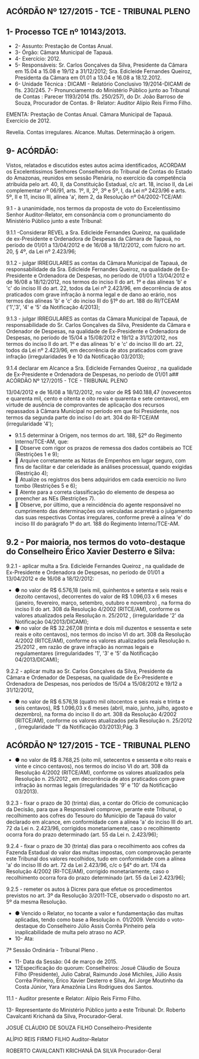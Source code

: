 
## ACÓRDÃO Nº 127/2015 - TCE - TRIBUNAL PLENO

## 1- Processo TCE nº 10143/2013.

- 2- Assunto: Prestação de Contas Anual.
- 3- Órgão: Câmara Municipal de Tapauá.
- 4- Exercício: 2012.
- 5-  Responsáveis: Sr.  Carlos  Gonçalves  da  Silva,  Presidente  da  Câmara  em  15.04  a 15.08 e 19/12 a 31/12/2012; Sra. Edicleide Fernandes Queiroz, Presidenta da Câmara em 01.01 a 13.04 e 16.08 a 18.12.2012.
- 6- Unidade Técnica : DICAMI - Relatório Conclusivo 19/2014-DICAMI de fls. 230/245. 7-  Pronunciamento  do  Ministério  Público  junto  ao  Tribunal  de  Contas : Parecer 1193/2014 (fls. 250/257), do Dr. João Barroso de Souza, Procurador de Contas. 8- Relator: Auditor Alípio Reis Firmo Filho.

EMENTA: Prestação de Contas Anual. Câmara Municipal de Tapauá. Exercício de 2012.

Revelia.  Contas  irregulares.  Alcance.  Multas. Determinação à origem.

## 9- ACÓRDÃO:

Vistos, relatados e discutidos estes autos acima identificados,  ACORDAM os Excelentíssimos  Senhores  Conselheiros  do  Tribunal  de  Contas  do  Estado  do Amazonas, reunidos em sessão Plenária, no exercício da competência atribuída pelo art. 40, II, da Constituição Estadual, c/c art. 18, inciso II, da Lei complementar nº 06/91, arts. 1º,  II,  2º,  3º  e  5º,  I,  da  Lei  nº  2423/96  e  arts.  5º,  II  e  11,  inciso  III,  alínea  'a',  item  2,  da Resolução nº 04/2002-TCE/AM:

9.1 - à unanimidade, nos termos da proposta de voto do Excelentíssimo Senhor  Auditor-Relator, em consonância com  o  pronunciamento  do  Ministério  Público junto a este Tribunal:

9.1.1 -Considerar REVEL a Sra. Edicleide Fernandes  Queiroz,  na qualidade  de  ex-Presidente  e  Ordenadora  de  Despesas  da  Câmara  de  Tapauá,  no período de 01/01 a 13/04/2012 e de 16/08 a 18/12/2012, com fulcro no art. 20, § 4º, da Lei nº 2.423/96;

9.1.2 - julgar IRREGULARES as contas da Câmara Municipal de Tapauá, de responsabilidade da Sra. Edicleide Fernandes Queiroz, na qualidade de Ex-Presidente e Ordenadora de Despesas, no período de 01/01 a 13/04/2012 e de 16/08 a 18/12/2012, nos termos do inciso II do art. 1º e das alíneas 'b' e 'c' do inciso III do art. 22, todos da Lei nº 2.423/96, em decorrência de atos praticados com grave infração à norma legal e de dano ao erário, nos termos das alíneas 'b' e 'c' do inciso III do §1º do art. 188 do RI/TCEAM ('1','3', '4' e '5' da Notificação 4/2013);

9.1.3 - julgar IRREGULARES as contas da Câmara Municipal de Tapauá, de responsabilidade do Sr. Carlos Gonçalves  da  Silva, Presidente da Câmara  e Ordenador de Despesas, na qualidade de Ex-Presidente e Ordenadora de Despesas, no período de 15/04 a 15/08/2012 e 19/12 a 31/12/2012, nos termos do inciso II do art. 1º e das alíneas 'b' e 'c' do inciso III do art. 22, todos da Lei nº 2.423/96, em decorrência de atos praticados com grave infração (irregularidades 9 e 10 da Notificação 03/2013);

9.1.4  declarar  em  Alcance a Sra.  Edicleide  Fernandes  Queiroz ,  na qualidade de Ex-Presidente  e Ordenadora  de  Despesas,  no  período  de  01/01  a## ACÓRDÃO Nº 127/2015 - TCE - TRIBUNAL PLENO

13/04/2012 e de 16/08 a 18/12/2012, no valor de R$ 940.188,47 (novecentos e quarenta mil,  cento e oitenta e oito reais e quarenta e sete centavos), em virtude de ausência de comprovantes de aplicação dos recursos repassados à Câmara Municipal no período em que foi Presidente, nos termos da segunda parte do inciso I do art. 304 do RI-TCE/AM (irregularidade '4');

- 9.1.5 determinar à  Origem, nos termos do art. 188, §2º do Regimento Interno/TCE-AM, que:
-  Observe com rigor os prazos de remessa dos dados contábeis ao TCE (Restrições 1 e 9);
-  Arquive corretamente as Notas de Empenhos em lugar seguro, com fins de facilitar e dar celeridade às análises processual, quando exigidas (Restrição 4);
-  Atualize os registros dos bens adquiridos em cada exercício no livro tombo (Restrições 5 e 6);
-  Atente  para  a  correta  classificação  do  elemento  de  despesa  ao preencher as NEs (Restrições 7).
-  Observe,  por  último,  que  a  reincidência  do  agente  responsável  no cumprimento  das  determinações  ora  veiculadas  acarretará  o  julgamento  das  suas respectivas Contas irregulares, conforme prevê a alínea 'e' do inciso III do parágrafo 1º do art. 188 do Regimento Interno/TCE-AM.

## 9.2 - Por  maioria, nos termos do voto-destaque do Conselheiro Érico Xavier Desterro e Silva:

9.2.1 - aplicar multa a Sra. Edicleide Fernandes Queiroz , na qualidade de Ex-Presidente e Ordenadora de Despesas, no período de 01/01 a 13/04/2012 e de 16/08 a 18/12/2012:

- ● no valor de R$ 6.576,18 (seis mil, quinhentos e setenta e seis reais e dezoito  centavos),  decorrentes  do  valor  de  R$  1.096,03  x  6  meses (janeiro, fevereiro, março, setembro, outubro e novembro) , na forma do inciso  II  do  art.  308  da  Resolução  4/2002  (RITCE/AM), conforme  os valores  atualizados  pela  Resolução  n.  25/2012 ,  (irregularidade  '2'  da Notificação 04/2013/DICAMI);
- ● no valor de R$ 32.267,08 (trinta e dois mil duzentos e sessenta e sete reais e oito centavos), nos termos do inciso VI do art. 308 da Resolução 4/2002 (RITCE/AM), conforme os valores atualizados pela Resolução n. 25/2012 ,  em razão de grave infração às normas legais e regulamentares (irregularidades '1', '3' e '5' da Notificação 04/2013/DICAMI);

9.2.2 -  aplicar multa ao  Sr.  Carlos  Gonçalves  da  Silva,  Presidente  da Câmara  e  Ordenador  de  Despesas,  na  qualidade  de  Ex-Presidente  e  Ordenadora  de Despesas, nos períodos de 15/04 a 15/08/2012 e 19/12 a 31/12/2012,

- ● no valor de R$ 6.576,18 (quatro mil oitocentos e seis reais e trinta e seis centavos), R$ 1.096,03 x 6 meses (abril, maio, junho, julho, agosto e  dezembro), na  forma  do  inciso  II  do  art.  308  da  Resolução  4/2002 (RITCE/AM), conforme  os  valores  atualizados  pela  Resolução  n. 25/2012 , (irregularidade '1' da Notificação 03/2013);Pág. 3

## ACÓRDÃO Nº 127/2015 - TCE - TRIBUNAL PLENO

- ● no valor de R$ 8.768,25 (oito mil, setecentos e sessenta e oito reais e vinte e cinco centavos), nos termos do inciso VI do art. 308 da Resolução 4/2002 (RITCE/AM), conforme os valores atualizados pela Resolução n. 25/2012 , em decorrência de atos praticados com grave infração às normas legais (irregularidades '9' e '10' da Notificação 03/2013).

9.2.3 - fixar o prazo de 30 (trinta) dias, a contar do Ofício de comunicação da Decisão, para que a Responsável comprove, perante este Tribunal, o recolhimento aos cofres do Tesouro  do  Município de Tapauá  do  valor  declarado  em  alcance,  em conformidade  com  a  alínea  'a'  do  inciso  III  do  art.  72  da  Lei  n.  2.423/96,  corrigidos monetariamente, caso o recolhimento ocorra fora do prazo determinado (art. 55 da Lei n. 2.423/96);

9.2.4 - fixar o prazo de 30 (trinta) dias para o recolhimento aos cofres da Fazenda Estadual do valor das multas impostas, com comprovação perante este Tribunal dos valores recolhidos, tudo em conformidade com a alínea 'a' do inciso III do art. 72 da Lei 2.423/96,  c/c  o  §4°  do  art.  174  da  Resolução  4/2002  (RI-TCE/AM),  corrigido monetariamente, caso o recolhimento ocorra fora  do prazo determinado (art. 55 da Lei 2.423/96);

9.2.5  -  remeter  os  autos  à  Dicrex  para  que  efetue  os  procedimentos previstos no art. 3º da Resolução 3/2011-TCE, observado o disposto no art. 5º da mesma Resolução.

- ●  Vencido  o  Relator,  no  tocante  a  valor  e  fundamentação  das  multas  aplicadas,  tendo como base a Resolução n. 01/2009. Vencido o voto-destaque do Conselheiro Júlio Assis Corrêa Pinheiro pela inaplicabilidade de multa pelo atraso no ACP.
- 10- Ata:

7ª Sessão Ordinária - Tribunal Pleno .

- 11- Data da Sessão: 04 de março de 2015.
- 12Especificação do quorum: Conselheiros: Josué Cláudio de Souza Filho (Presidente),  Julio  Cabral,  Raimundo  José  Michiles,  Júlio  Assis  Corrêa  Pinheiro,  Érico Xavier  Desterro  e  Silva,  Ari  Jorge  Moutinho  da  Costa  Júnior,  Yara  Amazônia  Lins Rodrigues dos Santos.

11.1 - Auditor presente e Relator: Alípio Reis Firmo Filho.

13- Representante do Ministério Público junto a este Tribunal: Dr. Roberto Cavalcanti Krichanã da Silva, Procurador-Geral.

JOSUÉ CLÁUDIO DE SOUZA FILHO Conselheiro-Presidente

ALÍPIO REIS FIRMO FILHO Auditor-Relator

ROBERTO CAVALCANTI KRICHANÃ DA SILVA Procurador-Geral